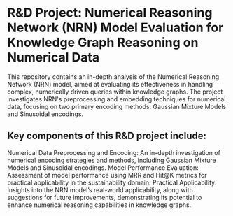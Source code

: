 # R&D Project: Numerical Reasoning Network (NRN) Model Evaluation for Knowledge Graph Reasoning on Numerical Data
This repository contains an in-depth analysis of the Numerical Reasoning Network (NRN) model, aimed at evaluating its effectiveness in handling complex, numerically driven queries within knowledge graphs. The project investigates NRN's preprocessing and embedding techniques for numerical data, focusing on two primary encoding methods: Gaussian Mixture Models and Sinusoidal encodings.

## Key components of this R&D project include:

Numerical Data Preprocessing and Encoding: An in-depth investigation of numerical encoding strategies and methods, including Gaussian Mixture Models and Sinusoidal encodings.
Model Performance Evaluation: Assessment of model performance using MRR and Hit@K metrics for practical applicability in the sustainability domain.
Practical Applicability: Insights into the NRN model’s real-world applicability, along with suggestions for future improvements, demonstrating its potential to enhance numerical reasoning capabilities in knowledge graphs.
